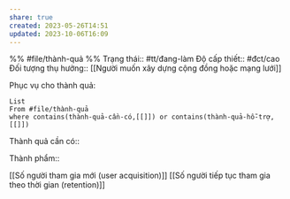 ```yaml
---
share: true
created: 2023-05-26T14:51
updated: 2023-10-06T16:09
---
```

%%
#file/thành-quả
%%
Trạng thái:: #tt/đang-làm
Độ cấp thiết:: #đct/cao
Đối tượng thụ hưởng:: [[Người muốn xây dựng cộng đồng hoặc mạng lưới]]

Phục vụ cho thành quả:
```dataview
List 
From #file/thành-quả 
where contains(thành-quả-cần-có,[[]]) or contains(thành-quả-hỗ-trợ,[[]]) 
```
Thành quả cần có:: 

Thành phẩm:: 


[[Số người tham gia mới (user acquisition)]]
[[Số người tiếp tục tham gia theo thời gian (retention)]]
